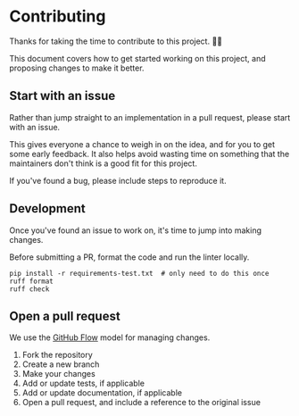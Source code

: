# Contributing

Thanks for taking the time to contribute to this project. 🙏🏼

This document covers how to get started working on this project, and proposing changes to make it better.

## Start with an issue

Rather than jump straight to an implementation in a pull request, please start with an issue.

This gives everyone a chance to weigh in on the idea, and for you to get some early feedback. It also helps avoid wasting time on something that the maintainers don't think is a good fit for this project.

If you've found a bug, please include steps to reproduce it.

## Development

Once you've found an issue to work on, it's time to jump into making changes.

Before submitting a PR, format the code and run the linter locally.

```shell
pip install -r requirements-test.txt  # only need to do this once
ruff format
ruff check
```

## Open a pull request

We use the [GitHub Flow](https://docs.github.com/en/get-started/quickstart/github-flow) model for managing changes.

1. Fork the repository
2. Create a new branch
3. Make your changes
4. Add or update tests, if applicable
5. Add or update documentation, if applicable
6. Open a pull request, and include a reference to the original issue
